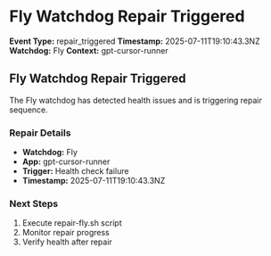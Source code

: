 # Fly Watchdog Repair Triggered

**Event Type:** repair_triggered
**Timestamp:** 2025-07-11T19:10:43.3NZ
**Watchdog:** Fly
**Context:** gpt-cursor-runner


## Fly Watchdog Repair Triggered

The Fly watchdog has detected health issues and is triggering repair sequence.

### Repair Details
- **Watchdog:** Fly
- **App:** gpt-cursor-runner
- **Trigger:** Health check failure
- **Timestamp:** 2025-07-11T19:10:43.3NZ

### Next Steps
1. Execute repair-fly.sh script
2. Monitor repair progress
3. Verify health after repair


